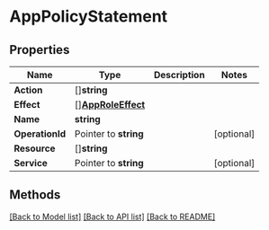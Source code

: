 # AppPolicyStatement

## Properties

Name | Type | Description | Notes
------------ | ------------- | ------------- | -------------
**Action** | []**string** |  | 
**Effect** | [][**AppRoleEffect**](AppRoleEffect.md) |  | 
**Name** | **string** |  | 
**OperationId** | Pointer to **string** |  | [optional] 
**Resource** | []**string** |  | 
**Service** | Pointer to **string** |  | [optional] 

## Methods


[[Back to Model list]](../README.md#documentation-for-models) [[Back to API list]](../README.md#documentation-for-api-endpoints) [[Back to README]](../README.md)


